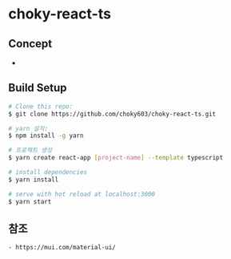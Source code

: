 # choky-react-ts

## Concept

- 

## Build Setup

```bash
# Clone this repo:
$ git clone https://github.com/choky603/choky-react-ts.git

# yarn 설치:
$ npm install -g yarn

# 프로젝트 생성
$ yarn create react-app [project-name] --template typescript

# install dependencies
$ yarn install

# serve with hot reload at localhost:3000
$ yarn start


```


## 참조

```bash
- https://mui.com/material-ui/


```
